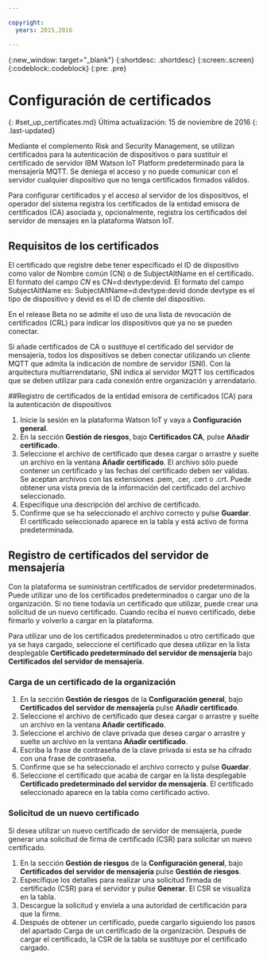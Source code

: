 ```yaml
---

copyright:
  years: 2015,2016

---
```


{:new_window: target="\_blank"}
{:shortdesc: .shortdesc}
{:screen:.screen}
{:codeblock:.codeblock}
{:pre: .pre}

# Configuración de certificados
{: #set_up_certificates.md}
Última actualización: 15 de noviembre de 2016
{: .last-updated}

Mediante el complemento Risk and Security Management, se utilizan certificados para la autenticación de dispositivos o para sustituir el certificado de servidor IBM Watson IoT Platform predeterminado para la mensajería MQTT. Se deniega el acceso y no puede comunicar con el servidor cualquier dispositivo que no tenga certificados firmados válidos. 

Para configurar certificados y el acceso al servidor de los dispositivos, el operador del sistema registra los certificados de la entidad emisora de certificados (CA) asociada y, opcionalmente, registra los certificados del servidor de mensajes en la plataforma Watson IoT. 

## Requisitos de los certificados

El certificado que registre debe tener especificado el ID de dispositivo como valor de Nombre común (CN) o de SubjectAltName en el certificado. El formato del campo *CN* es CN=d:devtype:devid. El formato del campo SubjectAltName es: SubjectAltName=d:devtype:devid donde devtype es el tipo de dispositivo y devid es el ID de cliente del dispositivo. 

En el release Beta no se admite el uso de una lista de revocación de certificados (CRL) para indicar los dispositivos que ya no se pueden conectar. 

Si añade certificados de CA o sustituye el certificado del servidor de mensajería, todos los dispositivos se deben conectar utilizando un cliente MQTT que admita la indicación de nombre de servidor (SNI). Con la arquitectura multiarrendatario, SNI indica al servidor MQTT los certificados que se deben utilizar para cada conexión entre organización y arrendatario. 

##Registro de certificados de la entidad emisora de certificados (CA) para la autenticación de dispositivos

1. Inicie la sesión en la plataforma Watson IoT y vaya a **Configuración general**.
2. En la sección **Gestión de riesgos**, bajo **Certificados CA**, pulse **Añadir certificado**.
3. Seleccione el archivo de certificado que desea cargar o arrastre y suelte un archivo en la ventana **Añadir certificado**. El archivo sólo puede contener un certificado y las fechas del certificado deben ser válidas. Se aceptan archivos con las extensiones .pem, .cer, .cert o .crt. Puede obtener una vista previa de la información del certificado del archivo seleccionado.
4. Especifique una descripción del archivo de certificado.
5. Confirme que se ha seleccionado el archivo correcto y pulse **Guardar**. El certificado seleccionado aparece en la tabla y está activo de forma predeterminada.

## Registro de certificados del servidor de mensajería

Con la plataforma se suministran certificados de servidor predeterminados. Puede utilizar uno de los certificados predeterminados o cargar uno de la organización. Si no tiene todavía un certificado que utilizar, puede crear una solicitud de un nuevo certificado. Cuando reciba el nuevo certificado, debe firmarlo y volverlo a cargar en la plataforma.

Para utilizar uno de los certificados predeterminados u otro certificado que ya se haya cargado, seleccione el certificado que desea utilizar en la lista desplegable **Certificado predeterminado del servidor de mensajería** bajo **Certificados del servidor de mensajería**.

### <a name="upload"> </a> Carga de un certificado de la organización

1. En la sección **Gestión de riesgos** de la **Configuración general**, bajo **Certificados del servidor de mensajería** pulse **Añadir certificado**.
2. Seleccione el archivo de certificado que desea cargar o arrastre y suelte un archivo en la ventana **Añadir certificado**. 
3. Seleccione el archivo de clave privada que desea cargar o arrastre y suelte un archivo en la ventana **Añadir certificado**.   
4. Escriba la frase de contraseña de la clave privada si esta se ha cifrado con una frase de contraseña. 
5. Confirme que se ha seleccionado el archivo correcto y pulse **Guardar**. 
6. Seleccione el certificado que acaba de cargar en la lista desplegable **Certificado predeterminado del servidor de mensajería**. El certificado seleccionado aparece en la tabla como certificado activo. 


### Solicitud de un nuevo certificado

 Si desea utilizar un nuevo certificado de servidor de mensajería, puede generar una solicitud de firma de certificado (CSR) para solicitar un nuevo certificado.

 1. En la sección **Gestión de riesgos** de la **Configuración general**, bajo **Certificados del servidor de mensajería** pulse **Gestión de riesgos**.
 2. Especifique los detalles para realizar una solicitud firmada de certificado (CSR) para el servidor y pulse **Generar**. El CSR se visualiza en la tabla.
 3. Descargue la solicitud y envíela a una autoridad de certificación para que la firme. 
 4. Después de obtener un certificado, puede cargarlo siguiendo los pasos del apartado Carga de un certificado de la organización. Después de cargar el certificado, la CSR de la tabla se sustituye por el certificado cargado. 

